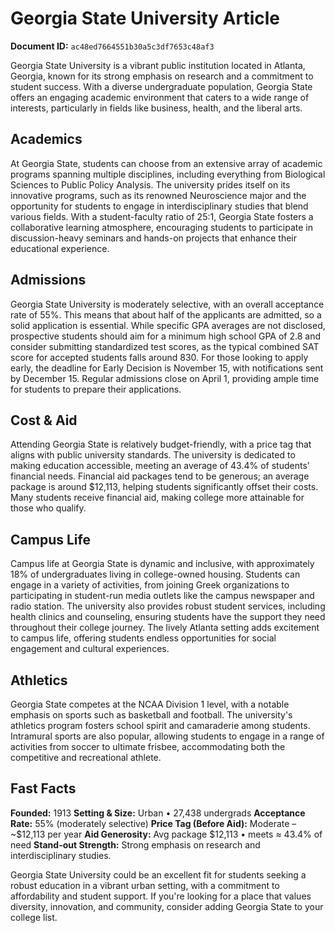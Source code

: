 # Georgia State University Article

**Document ID:** `ac48ed7664551b30a5c3df7653c48af3`

Georgia State University is a vibrant public institution located in Atlanta, Georgia, known for its strong emphasis on research and a commitment to student success. With a diverse undergraduate population, Georgia State offers an engaging academic environment that caters to a wide range of interests, particularly in fields like business, health, and the liberal arts.

## Academics
At Georgia State, students can choose from an extensive array of academic programs spanning multiple disciplines, including everything from Biological Sciences to Public Policy Analysis. The university prides itself on its innovative programs, such as its renowned Neuroscience major and the opportunity for students to engage in interdisciplinary studies that blend various fields. With a student-faculty ratio of 25:1, Georgia State fosters a collaborative learning atmosphere, encouraging students to participate in discussion-heavy seminars and hands-on projects that enhance their educational experience.

## Admissions
Georgia State University is moderately selective, with an overall acceptance rate of 55%. This means that about half of the applicants are admitted, so a solid application is essential. While specific GPA averages are not disclosed, prospective students should aim for a minimum high school GPA of 2.8 and consider submitting standardized test scores, as the typical combined SAT score for accepted students falls around 830. For those looking to apply early, the deadline for Early Decision is November 15, with notifications sent by December 15. Regular admissions close on April 1, providing ample time for students to prepare their applications.

## Cost & Aid
Attending Georgia State is relatively budget-friendly, with a price tag that aligns with public university standards. The university is dedicated to making education accessible, meeting an average of 43.4% of students' financial needs. Financial aid packages tend to be generous; an average package is around $12,113, helping students significantly offset their costs. Many students receive financial aid, making college more attainable for those who qualify.

## Campus Life
Campus life at Georgia State is dynamic and inclusive, with approximately 18% of undergraduates living in college-owned housing. Students can engage in a variety of activities, from joining Greek organizations to participating in student-run media outlets like the campus newspaper and radio station. The university also provides robust student services, including health clinics and counseling, ensuring students have the support they need throughout their college journey. The lively Atlanta setting adds excitement to campus life, offering students endless opportunities for social engagement and cultural experiences.

## Athletics
Georgia State competes at the NCAA Division 1 level, with a notable emphasis on sports such as basketball and football. The university's athletics program fosters school spirit and camaraderie among students. Intramural sports are also popular, allowing students to engage in a range of activities from soccer to ultimate frisbee, accommodating both the competitive and recreational athlete.

## Fast Facts
**Founded:** 1913
**Setting & Size:** Urban • 27,438 undergrads
**Acceptance Rate:** 55% (moderately selective)
**Price Tag (Before Aid):** Moderate – ~$12,113 per year
**Aid Generosity:** Avg package $12,113 • meets ≈ 43.4% of need
**Stand-out Strength:** Strong emphasis on research and interdisciplinary studies.

Georgia State University could be an excellent fit for students seeking a robust education in a vibrant urban setting, with a commitment to affordability and student support. If you're looking for a place that values diversity, innovation, and community, consider adding Georgia State to your college list.
